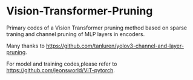 # Vision-Transformer-Pruning
Primary codes of a Vision Transformer pruning method based on sparse traning and channel pruning of MLP layers in encoders.

Many thanks to https://github.com/tanluren/yolov3-channel-and-layer-pruning.

For model and training codes,please refer to https://github.com/jeonsworld/ViT-pytorch.
